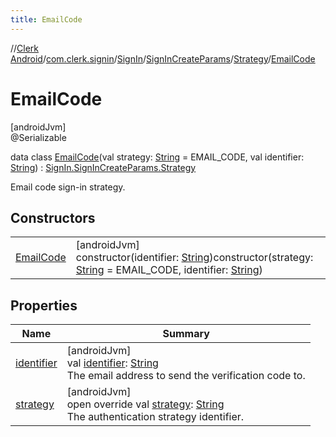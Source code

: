 ```yaml
---
title: EmailCode
---
```

//[Clerk Android](../../../../../../index.html)/[com.clerk.signin](../../../../index.html)/[SignIn](../../../index.html)/[SignInCreateParams](../../index.html)/[Strategy](../index.html)/[EmailCode](index.html)



# EmailCode



[androidJvm]\
@Serializable



data class [EmailCode](index.html)(val strategy: [String](https://kotlinlang.org/api/latest/jvm/stdlib/kotlin-stdlib/kotlin/-string/index.html) = EMAIL_CODE, val identifier: [String](https://kotlinlang.org/api/latest/jvm/stdlib/kotlin-stdlib/kotlin/-string/index.html)) : [SignIn.SignInCreateParams.Strategy](../index.html)

Email code sign-in strategy.



## Constructors


| | |
|---|---|
| [EmailCode](-email-code.html) | [androidJvm]<br>constructor(identifier: [String](https://kotlinlang.org/api/latest/jvm/stdlib/kotlin-stdlib/kotlin/-string/index.html))constructor(strategy: [String](https://kotlinlang.org/api/latest/jvm/stdlib/kotlin-stdlib/kotlin/-string/index.html) = EMAIL_CODE, identifier: [String](https://kotlinlang.org/api/latest/jvm/stdlib/kotlin-stdlib/kotlin/-string/index.html)) |


## Properties


| Name | Summary |
|---|---|
| [identifier](identifier.html) | [androidJvm]<br>val [identifier](identifier.html): [String](https://kotlinlang.org/api/latest/jvm/stdlib/kotlin-stdlib/kotlin/-string/index.html)<br>The email address to send the verification code to. |
| [strategy](strategy.html) | [androidJvm]<br>open override val [strategy](strategy.html): [String](https://kotlinlang.org/api/latest/jvm/stdlib/kotlin-stdlib/kotlin/-string/index.html)<br>The authentication strategy identifier. |

